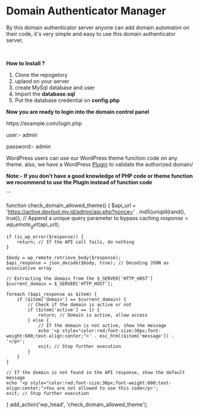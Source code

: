 # Domain Authenticator Manager

<p>By this domain authenticator server anyone can add domain automaton on their code, it's very simple and easy to use this domain authenticator server,&nbsp;</p>
<p>&nbsp;</p>
<p><strong>How to Install ?</strong></p>
<ol>
<li>Clone the repogetory</li>
<li>uplaod on your server&nbsp;</li>
<li>create MySql database and user&nbsp;</li>
<li>Import the <strong>database.sql&nbsp;</strong></li>
<li>Put the database credential on <strong>config.php</strong></li>
</ol>

<p><strong>Now you are ready to login into the domain control panel&nbsp;</strong></p>
<p>https://example.com/login.php</p>
<p>user:- admin</p>
<p>password:- admin</p>
<bt>


<p>WordPress users can use our WordPress theme function code on any theme. also, we have a WordPress <a href="https://github.com/websmartbd/Domain-Validator-Plugin" rel="dofollow" >Plugin</a> to validate the authorized domain/<p>
<be>
<p><b>Note:- If you don't have a good knowledge of PHP code or theme function we recommend to use the Plugin instead of function code </b></p>
```

function check_domain_allowed_theme() {
    $api_url = 'https://active.devtool.my.id/admin/api.php?nonce=' . md5(uniqid(rand(), true)); // Append a unique query parameter to bypass caching
    $response = wp_remote_get($api_url);

    if (is_wp_error($response)) {
        return; // If the API call fails, do nothing
    }

    $body = wp_remote_retrieve_body($response);
    $api_response = json_decode($body, true); // Decoding JSON as associative array

    // Extracting the domain from the $_SERVER['HTTP_HOST']
    $current_domain = $_SERVER['HTTP_HOST'];

    foreach ($api_response as $item) {
        if ($item['domain'] == $current_domain) {
            // Check if the domain is active or not
            if ($item['active'] == 1) {
                return; // Domain is active, allow access
            } else {
                // If the domain is not active, show the message
                echo '<p style="color:red;font-size:30px;font-weight:600;text-align:center;">' . esc_html($item['message']) . '</p>';
                exit; // Stop further execution
            }
        }
    }

    // If the domain is not found in the API response, show the default message
    echo '<p style="color:red;font-size:30px;font-weight:600;text-align:center;">You are not allowed to use this code</p>';
    exit; // Stop further execution
}
add_action('wp_head', 'check_domain_allowed_theme');

```
